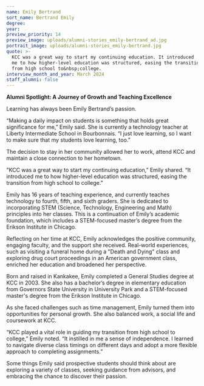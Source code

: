 ```yaml
---
name: Emily Bertrand
sort_name: Bertrand Emily
degree:
year:
preview_priority: 14
preview_image: uploads/alumni-stories_emily-bertrand_ad.jpg
portrait_image: uploads/alumni-stories_emily-bertrand.jpg
quote: >-
  KCC was a great way to start my continuing education. It introduced
  me to how higher-level education was structured, easing the transition
  from high school to&nbsp;college.
interview_month_and_year: March 2024
staff_alumni: false
---
```

**Alumni Spotlight: A Journey of Growth and Teaching Excellence**

Learning has always been Emily Bertrand’s passion.

&ldquo;Making a daily impact on students is something that holds great significance for me,&rdquo; Emily said. She is currently a technology teacher at Liberty Intermediate School in Bourbonnais. &ldquo;I just love learning, so I want to make sure that my students love learning, too.&rdquo;

The decision to stay in her community allowed her to work, attend KCC and maintain a close connection to her hometown.

"KCC was a great way to start my continuing education,&rdquo; Emily shared. &ldquo;It introduced me to how higher-level education was structured, easing the transition from high school to college."

Emily has 16 years of teaching experience, and currently teaches technology to fourth, fifth, and sixth graders. She is dedicated to incorporating STEM (Science, Technology, Engineering and Math) principles into her classes. This is a continuation of Emily’s academic foundation, which includes a STEM-focused master’s degree from the Erikson Institute in Chicago.

Reflecting on her time at KCC, Emily acknowledges the positive community, engaging faculty, and the support she received. Real-world experiences, such as visiting a funeral home during a "Death and Dying" class and exploring drug court proceedings in an American government class, enriched her education and broadened her perspective.

Born and raised in Kankakee, Emily completed a General Studies degree at KCC in 2003. She also has a bachelor’s degree in elementary education from Governors State University in University Park and a STEM-focused master's degree from the Erikson Institute in Chicago.

As she faced challenges such as time management, Emily turned them into opportunities for personal growth. She also balanced work, a social life and coursework at KCC.

&ldquo;KCC played a vital role in guiding my transition from high school to college,&rdquo; Emily noted. &ldquo;It instilled in me a sense of independence. I learned to navigate diverse class timings on different days and adopt a more flexible approach to completing assignments.&rdquo;

Some things Emily said prospective students should think about are exploring a variety of classes, seeking guidance from advisors, and embracing the chance to discover their passion.

